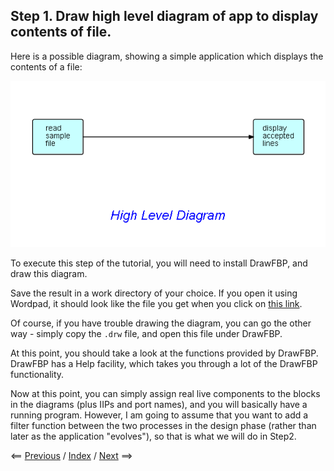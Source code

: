 
<link href="../style.css" rel="stylesheet" type="text/css">

## Step 1.  Draw high level diagram of app to display contents of file. 

Here is a possible diagram, showing a simple application which displays the contents of a file:

![High level diagram](Step1.png)

To execute this step of the tutorial, you will need to install DrawFBP, and draw this diagram.

Save the result in a work directory of your choice.  If you open it using Wordpad, it should look like the file you get when you click on [this link](Step1.drw).

Of course, if you have trouble drawing the diagram, you can go the other way - simply copy the `.drw` file, and open this file under DrawFBP.

At this point, you should take a look at the functions provided by DrawFBP.  DrawFBP has a Help facility, which takes you through a lot of the DrawFBP functionality.

Now at this point, you can simply assign real live components to the blocks in the diagrams (plus IIPs and port names), and you will basically have a running program.  However, I am going to assume that you want to add a filter function between the two processes in the design phase (rather than later as the application "evolves"), so that is what we will do in Step2.

<span class=middle> &lt;== <a href="../Step0/">  Previous</a> / <a href="https://github.com/jpaulm/fbp-tutorial-filter-file/"> Index</a> / <a href="../Step2/"> Next</a> ==&gt;</span> 
